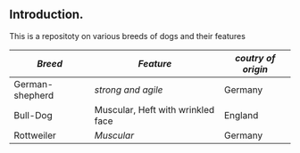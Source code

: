 ## Introduction.
This is a repositoty on various breeds of dogs and their features

*Breed*| *Feature* | *coutry of origin*
---|---|---
German-shepherd| _strong and agile_|Germany
Bull-Dog |Muscular, Heft with wrinkled face|England
Rottweiler|_Muscular_|Germany